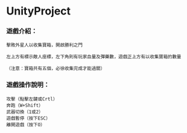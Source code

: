 # UnityProject
### 遊戲介紹：
```
擊敗外星人以收集寶箱，開啟勝利之門

左上方有標示敵人座標，左下角則有玩家血量及彈藥數，遊戲正上方有以收集寶箱的數量

（注意：寶箱共有五個，必徐收集完成才能過關）
```
### 遊戲操作說明：
```
攻擊（點擊左鍵或Crtl）
奔跑（W+Shift）
武器切換（1或2）
遊戲暫停（按下ESC）
離開遊戲（按下O）
```
